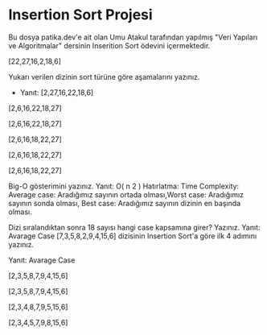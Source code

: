 # Insertion Sort Projesi
Bu dosya patika.dev'e ait olan Umu Atakul tarafından yapılmış "Veri Yapıları ve Algoritmalar" dersinin Inserition Sort ödevini içermektedir.

[22,27,16,2,18,6]

Yukarı verilen dizinin sort türüne göre aşamalarını yazınız.
* Yanıt:
[2,27,16,22,18,6]

[2,6,16,22,18,27]

[2,6,16,22,18,27]

[2,6,16,18,22,27]

[2,6,16,18,22,27]

[2,6,16,18,22,27]

Big-O gösterimini yazınız.
Yanıt: O(
n
2
)
Hatırlatma: Time Complexity: Average case: Aradığımız sayının ortada olması,Worst case: Aradığımız sayının sonda olması, Best case: Aradığımız sayının dizinin en başında olması.

Dizi sıralandıktan sonra 18 sayısı hangi case kapsamına girer? Yazınız.
Yanıt: Avarage Case
[7,3,5,8,2,9,4,15,6] dizisinin Insertion Sort'a göre ilk 4 adımını yazınız.

Yanıt: Avarage Case

[2,3,5,8,7,9,4,15,6]

[2,3,5,8,7,9,4,15,6]

[2,3,4,8,7,9,5,15,6]

[2,3,4,5,7,9,8,15,6]
